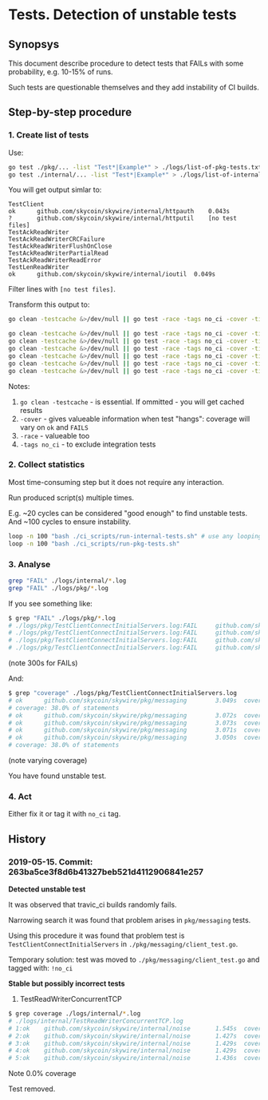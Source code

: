 # Tests. Detection of unstable tests

## Synopsys

This document describe procedure to detect tests that FAILs with some probability, e.g. 10-15% of runs.

Such tests are questionable themselves and they add instability of CI builds.

## Step-by-step procedure

### 1. Create list of tests

Use:

```bash
go test ./pkg/... -list "Test*|Example*" > ./logs/list-of-pkg-tests.txt  # use another path or filename if you wish
go test ./internal/... -list "Test*|Example*" > ./logs/list-of-internal-tests.txt
```

You will get output simlar to:

```text
TestClient
ok  	github.com/skycoin/skywire/internal/httpauth	0.043s
?   	github.com/skycoin/skywire/internal/httputil	[no test files]
TestAckReadWriter
TestAckReadWriterCRCFailure
TestAckReadWriterFlushOnClose
TestAckReadWriterPartialRead
TestAckReadWriterReadError
TestLenReadWriter
ok  	github.com/skycoin/skywire/internal/ioutil	0.049s
```

Filter lines with `[no test files]`.

Transform this output to:

```bash
go clean -testcache &>/dev/null || go test -race -tags no_ci -cover -timeout=5m github.com/skycoin/skywire/internal/httpauth -run TestClient >> ./logs/internal/TestClient.log

go clean -testcache &>/dev/null || go test -race -tags no_ci -cover -timeout=5m github.com/skycoin/skywire/internal/ioutil	-run TestAckReadWriter  >>./logs/internal/TestAckReadWriter.log
go clean -testcache &>/dev/null || go test -race -tags no_ci -cover -timeout=5m github.com/skycoin/skywire/internal/ioutil	-run TestAckReadWriterCRCFailure  >>./logs/internal/TestAckReadWriterCRCFailure.log
go clean -testcache &>/dev/null || go test -race -tags no_ci -cover -timeout=5m github.com/skycoin/skywire/internal/ioutil	-run TestAckReadWriterFlushOnClose  >>./logs/internal/TestAckReadWriterFlushOnClose.log
go clean -testcache &>/dev/null || go test -race -tags no_ci -cover -timeout=5m github.com/skycoin/skywire/internal/ioutil	-run TestAckReadWriterPartialRead  >>./logs/internal/TestAckReadWriterPartialRead.log
go clean -testcache &>/dev/null || go test -race -tags no_ci -cover -timeout=5m github.com/skycoin/skywire/internal/ioutil	-run TestAckReadWriterReadError  >>./logs/internal/TestAckReadWriterReadError.log
go clean -testcache &>/dev/null || go test -race -tags no_ci -cover -timeout=5m github.com/skycoin/skywire/internal/ioutil	-run TestLenReadWriter  >>./logs/internal/TestLenReadWriter.log
```

Notes:

1. `go clean -testcache` - is essential. If ommitted - you will get cached results
2. `-cover` - gives valueable information when test "hangs": coverage will vary on `ok` and `FAILS`
3. `-race` - valueable too
4. `-tags no_ci` - to exclude integration tests

### 2. Collect statistics

Most time-consuming step but it does not require any interaction.

Run produced script(s) multiple times.

E.g. ~20 cycles can be considered "good enough" to find unstable tests.
And ~100 cycles  to ensure instability.

```sh
loop -n 100 "bash ./ci_scripts/run-internal-tests.sh" # use any looping method at your disposal
loop -n 100 "bash ./ci_scripts/run-pkg-tests.sh"
```

### 3. Analyse

```sh
grep "FAIL" ./logs/internal/*.log
grep "FAIL" ./logs/pkg/*.log
```

If you see something like:

```sh
$ grep "FAIL" ./logs/pkg/*.log
# ./logs/pkg/TestClientConnectInitialServers.log:FAIL     github.com/skycoin/skywire/pkg/messaging        300.838s
# ./logs/pkg/TestClientConnectInitialServers.log:FAIL     github.com/skycoin/skywire/pkg/messaging        300.849s
# ./logs/pkg/TestClientConnectInitialServers.log:FAIL     github.com/skycoin/skywire/pkg/messaging        300.844s
# ./logs/pkg/TestClientConnectInitialServers.log:FAIL     github.com/skycoin/skywire/pkg/messaging        300.849s
```

(note  300s for FAILs)

And:

```sh
$ grep "coverage" ./logs/pkg/TestClientConnectInitialServers.log  
# ok      github.com/skycoin/skywire/pkg/messaging        3.049s  coverage: 39.5% of statements
# coverage: 38.0% of statements
# ok      github.com/skycoin/skywire/pkg/messaging        3.072s  coverage: 39.5% of statements
# ok      github.com/skycoin/skywire/pkg/messaging        3.073s  coverage: 39.5% of statements
# ok      github.com/skycoin/skywire/pkg/messaging        3.071s  coverage: 39.5% of statements
# ok      github.com/skycoin/skywire/pkg/messaging        3.050s  coverage: 39.5% of statements
# coverage: 38.0% of statements
```

(note varying coverage)

You have found unstable test.

### 4. Act

Either fix it or tag it with `no_ci` tag.

## History

### 2019-05-15. Commit: 263ba5ce3f8d6b41327beb521d4112906841e257

**Detected unstable test**

It was observed that travic_ci builds randomly fails.

Narrowing search it was found that problem arises in `pkg/messaging` tests.

Using this procedure it was found that problem test is `TestClientConnectInitialServers` in `./pkg/messaging/client_test.go`.

Temporary solution: test was moved to `./pkg/messaging/client_test.go` and tagged with: `!no_ci`

**Stable but possibly incorrect tests**


1. TestReadWriterConcurrentTCP
```sh
$ grep coverage ./logs/internal/*.log
# ./logs/internal/TestReadWriterConcurrentTCP.log
# 1:ok    github.com/skycoin/skywire/internal/noise       1.545s  coverage: 0.0% of statements
# 2:ok    github.com/skycoin/skywire/internal/noise       1.427s  coverage: 0.0% of statements
# 3:ok    github.com/skycoin/skywire/internal/noise       1.429s  coverage: 0.0% of statements
# 4:ok    github.com/skycoin/skywire/internal/noise       1.429s  coverage: 0.0% of statements
# 5:ok    github.com/skycoin/skywire/internal/noise       1.436s  coverage: 0.0% of statements
```

Note 0.0% coverage

Test removed.
